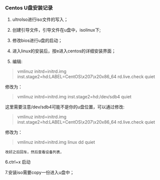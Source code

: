 ### Centos U盘安装记录

1. ultroIso进行iso文件的写入；

2. 创建引导文件，引导文件在u盘中，isolinux下;

3. 修改bios进行u盘的启动；

4. 进入linux的安装后，按e进入centos的详细安装界面；

5. 编辑:

> vmlinuz initrd=initrd.img inst.stage2=hd:LABEL=CentOS\x207\x20x86_64 rd.live.check quiet
 
修改为：

> vmlinuz initrd=initrd.img inst.stage2=hd:/dev/sdb4 quiet 

这里需要注意/dev/sdb4可能不是你的u盘位置，可以通过修改: 

> vmlinuz initrd=initrd.img inst.stage2=hd:LABEL=CentOS\x207\x20x86_64 rd.live.check quiet

修改为：

> vmlinuz initrd=initrd.img linux dd quiet

    改好之后回车，然后查看设备列表，

6.ctrl+x 启动

7.安装iso需要copy一份进入u盘中；
